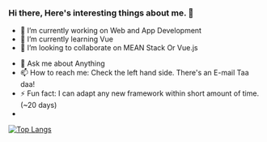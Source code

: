 ### Hi there, Here's interesting things about me. 👋

- 🔭 I’m currently working on Web and App Development
- 🌱 I’m currently learning Vue
- 👯 I’m looking to collaborate on MEAN Stack Or Vue.js
<!-- 🤔 I’m looking for help with nothing right now -->
- 💬 Ask me about Anything
- 📫 How to reach me: Check the left hand side. There's an E-mail Taa daa!
- ⚡ Fun fact: I can adapt any new framework within short amount of time. (~20 days)
- 
[![Top Langs](https://github-readme-stats.vercel.app/api/top-langs/?username=meet86)](https://github.com/anuraghazra/github-readme-stats)
